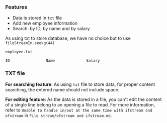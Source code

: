 ### Features

* Data is stored in ``txt`` file
* Add new employee information
* Search: by ID, by name and by salary

As using txt to store database, we have no choice but to use ``fileStreamIn.seekg(44)``

``employee.txt``

```
ID                Name              Salary
```

### TXT file

**For searching feature**: As using ``txt`` file to store data, for proper content searching, the entered name should not include space.

**For editing feature**: As the data is stored in a file, you can't edit the content of a single line belong to an opening a file to read. For more information, refer to ``Unable to handle in/out at the same time with ifstream and ofstream`` in ``File stream/ofstream and ifstream.md``.